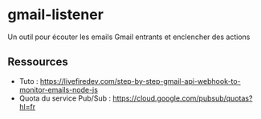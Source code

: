 # gmail-listener

Un outil pour écouter les emails Gmail entrants et enclencher des actions

## Ressources

- Tuto : <https://livefiredev.com/step-by-step-gmail-api-webhook-to-monitor-emails-node-js>
- Quota du service Pub/Sub : <https://cloud.google.com/pubsub/quotas?hl=fr>
